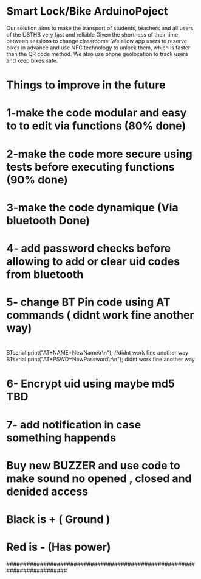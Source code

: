 # Smart Lock/Bike ArduinoPoject

Our solution aims to make the transport of students, teachers and all users of the USTHB very fast and reliable
Given the shortness of their time between sessions to change classrooms. 
We allow app users to reserve bikes in advance and use NFC technology to unlock them, which is faster than the QR code method.
We also use phone geolocation to track users and keep bikes safe.



# Things to improve in the future
# 1-make the code modular and easy to to edit via functions (80% done)
# 2-make the code more secure using tests before executing functions (90% done)
# 3-make the code dynamique (Via bluetooth Done)
# 4- add password checks before allowing to add or clear uid codes from bluetooth
# 5- change BT Pin code using AT commands ( didnt work fine another way)

#
BTserial.print("AT+NAME=NewName\r\n"); //didnt work fine another way
BTserial.print("AT+PSWD=NewPassword\r\n"); didnt work fine another way

# 6- Encrypt uid using maybe md5 TBD
# 7- add notification in case something happends

# Buy new BUZZER and use code to make sound no opened , closed and denided access



# Black is + ( Ground )
# Red is - (Has power)




##########################################################################